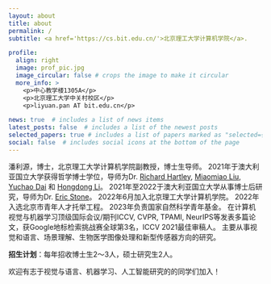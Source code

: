 ```yaml
---
layout: about
title: about
permalink: /
subtitle: <a href='https://cs.bit.edu.cn/'>北京理工大学计算机学院</a>.  

profile:
  align: right
  image: prof_pic.jpg
  image_circular: false # crops the image to make it circular
  more_info: >
    <p>中心教学楼1305A</p>
    <p>北京理工大学中关村校区</p>
    <p>liyuan.pan AT bit.edu.cn</p>

news: true  # includes a list of news items
latest_posts: false  # includes a list of the newest posts
selected_papers: true # includes a list of papers marked as "selected={true}"
social: false  # includes social icons at the bottom of the page
---
```


潘利源，博士，北京理工大学计算机学院副教授，博士生导师。 2021年于澳大利亚国立大学获得哲学博士学位，导师为Dr. [Richard Hartley](https://scholar.google.com/citations?user=cHia5p0AAAAJ&hl=zh-CN), [Miaomiao Liu](https://scholar.google.com/citations?user=ptAR7tUAAAAJ&hl=zh-CN), [Yuchao Dai](https://scholar.google.com/citations?user=fddAbqsAAAAJ&hl=en) 和 [Hongdong Li](https://scholar.google.com/citations?user=Mq89JAcAAAAJ&hl=zh-CN)。 2021年至2022于澳大利亚国立大学从事博士后研究，导师为Dr. [Eric Stone](https://biology.anu.edu.au/people/academics/eric-stone)。 2022年6月加入北京理工大学计算机学院。 2022年入选北京市青年人才托举工程。 2023年负责国家自然科学青年基金。 在计算机视觉与机器学习顶级国际会议/期刊ICCV, CVPR, TPAMI, NeurIPS等发表多篇论文，获Google地标检索挑战赛全球第3名，ICCV 2021最佳审稿人。 主要从事视觉和语言、场景理解、生物医学图像处理和新型传感器方向的研究。

**招生计划**：每年招收博士生2～3人，硕士研究生2人。 

欢迎有志于视觉与语言、机器学习、人工智能研究的的同学们加入！
<div style='display: none'>
Dr. Liyuan Pan obtained her Ph.D. degeree from the Australian National University at 2021. Tell the world about yourself. Link to your favorite [subreddit](http://reddit.com). You can put a picture in, too. The code is already in, just name your picture `prof_pic.jpg` and put it in the `img/` folder.

Put your address / P.O. box / other info right below your picture. You can also disable any of these elements by editing `profile` property of the YAML header of your `_pages/about.md`. Edit `_bibliography/papers.bib` and Jekyll will render your [publications page](/al-folio/publications/) automatically.

Link to your social media connections, too. This theme is set up to use [Font Awesome icons](http://fortawesome.github.io/Font-Awesome/) and [Academicons](https://jpswalsh.github.io/academicons/), like the ones below. Add your Facebook, Twitter, LinkedIn, Google Scholar, or just disable all of them.
</div>
